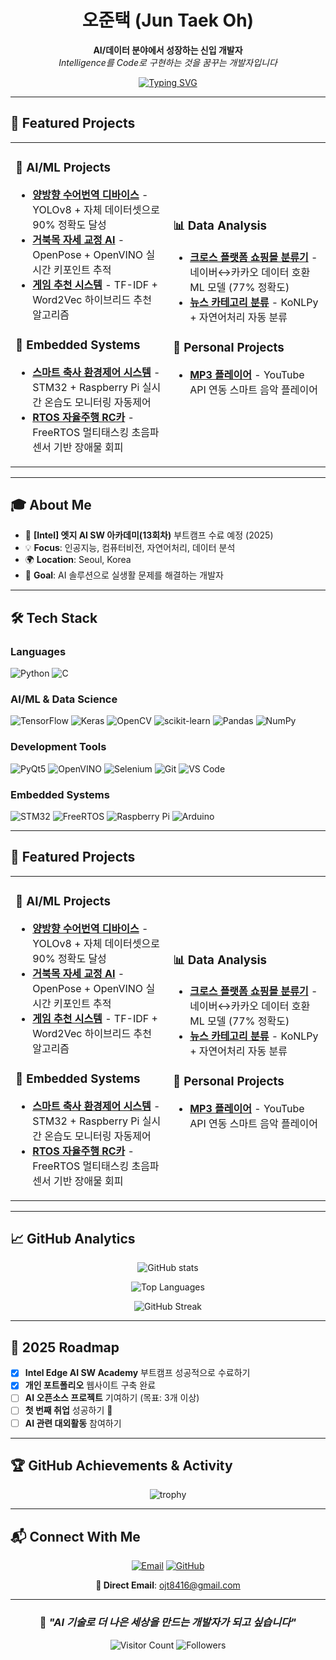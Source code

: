 <div align="center">

# 오준택 (Jun Taek Oh)


**AI/데이터 분야에서 성장하는 신입 개발자**  
*Intelligence를 Code로 구현하는 것을 꿈꾸는 개발자입니다*

[![Typing SVG](https://readme-typing-svg.demolab.com?font=Fira+Code&size=22&duration=3000&pause=1000&center=true&vCenter=true&multiline=true&width=600&height=100&lines=AI+%2F+Data+Developer;Intel+Edge+AI+SW+Academy;Python+%7C+TensorFlow+%7C+OpenCV)](https://git.io/typing-svg)

</div>

---

## 🚀 Featured Projects

<table>
<tr>
<td width="50%">

### 🤖 **AI/ML Projects**
- **[양방향 수어번역 디바이스](https://github.com/juntaek-oh/sign-language-device)** - YOLOv8 + 자체 데이터셋으로 90% 정확도 달성
- **[거북목 자세 교정 AI](https://github.com/juntaek-oh/turtle-neck)** - OpenPose + OpenVINO 실시간 키포인트 추적
- **[게임 추천 시스템](https://github.com/juntaek-oh/game_recommendation)** - TF-IDF + Word2Vec 하이브리드 추천 알고리즘

### 🔧 **Embedded Systems**
- **[스마트 축사 환경제어 시스템](https://github.com/juntaek-oh/Smart-ENV_control-system)** - STM32 + Raspberry Pi 실시간 온습도 모니터링 자동제어 
- **[RTOS 자율주행 RC카](https://github.com/juntaek-oh/RTOS_RC_CAR)** - FreeRTOS 멀티태스킹 초음파 센서 기반 장애물 회피

</td>
<td width="50%">

### 📊 **Data Analysis**
- **[크로스 플랫폼 쇼핑몰 분류기](https://github.com/juntaek-oh/Crawling_Project)** - 네이버↔카카오 데이터 호환 ML 모델 (77% 정확도)
- **[뉴스 카테고리 분류](https://github.com/juntaek-oh/news_category_classfication)** - KoNLPy + 자연어처리 자동 분류

### 🎵 **Personal Projects**  
- **[MP3 플레이어](https://github.com/juntaek-oh/mp3_player)** - YouTube API 연동 스마트 음악 플레이어

</td>
</tr>
</table>

---

## 🎓 About Me

- 🏫 **[Intel] 엣지 AI SW 아카데미(13회차)** 부트캠프 수료 예정 (2025)
- 💡 **Focus**: 인공지능, 컴퓨터비전, 자연어처리, 데이터 분석  
- 🌍 **Location**: Seoul, Korea
- 🎯 **Goal**: AI 솔루션으로 실생활 문제를 해결하는 개발자

---

## 🛠️ Tech Stack

### **Languages**
![Python](https://img.shields.io/badge/Python-3776AB?style=for-the-badge&logo=python&logoColor=white)
![C](https://img.shields.io/badge/C-A8B9CC?style=for-the-badge&logo=c&logoColor=white)

### **AI/ML & Data Science**
![TensorFlow](https://img.shields.io/badge/TensorFlow-FF6F00?style=for-the-badge&logo=tensorflow&logoColor=white)
![Keras](https://img.shields.io/badge/Keras-FF0000?style=for-the-badge&logo=keras&logoColor=white)
![OpenCV](https://img.shields.io/badge/OpenCV-27338e?style=for-the-badge&logo=OpenCV&logoColor=white)
![scikit-learn](https://img.shields.io/badge/scikit--learn-F7931E?style=for-the-badge&logo=scikit-learn&logoColor=white)
![Pandas](https://img.shields.io/badge/Pandas-150458?style=for-the-badge&logo=pandas&logoColor=white)
![NumPy](https://img.shields.io/badge/NumPy-013243?style=for-the-badge&logo=numpy&logoColor=white)

### **Development Tools**
![PyQt5](https://img.shields.io/badge/PyQt5-41CD52?style=for-the-badge&logo=qt&logoColor=white)
![OpenVINO](https://img.shields.io/badge/OpenVINO-0071C5?style=for-the-badge&logo=intel&logoColor=white)
![Selenium](https://img.shields.io/badge/Selenium-43B02A?style=for-the-badge&logo=selenium&logoColor=white)
![Git](https://img.shields.io/badge/Git-F05032?style=for-the-badge&logo=git&logoColor=white)
![VS Code](https://img.shields.io/badge/VS%20Code-007ACC?style=for-the-badge&logo=visualstudiocode&logoColor=white)

### **Embedded Systems**
![STM32](https://img.shields.io/badge/STM32-03234B?style=for-the-badge&logo=stmicroelectronics&logoColor=white)
![FreeRTOS](https://img.shields.io/badge/FreeRTOS-1F4F99?style=for-the-badge&logo=freertos&logoColor=white)
![Raspberry Pi](https://img.shields.io/badge/Raspberry%20Pi-A22846?style=for-the-badge&logo=raspberrypi&logoColor=white)
![Arduino](https://img.shields.io/badge/Arduino-00878F?style=for-the-badge&logo=arduino&logoColor=white)

---

## 🚀 Featured Projects

<table>
<tr>
<td width="50%">

### 🤖 **AI/ML Projects**
- **[양방향 수어번역 디바이스](https://github.com/juntaek-oh/sign-language-device)** - YOLOv8 + 자체 데이터셋으로 90% 정확도 달성
- **[거북목 자세 교정 AI](https://github.com/juntaek-oh/turtle-neck)** - OpenPose + OpenVINO 실시간 키포인트 추적
- **[게임 추천 시스템](https://github.com/juntaek-oh/game_recommendation)** - TF-IDF + Word2Vec 하이브리드 추천 알고리즘

### 🔧 **Embedded Systems**
- **[스마트 축사 환경제어 시스템](https://github.com/juntaek-oh/Smart-ENV_control-system)** - STM32 + Raspberry Pi 실시간 온습도 모니터링 자동제어 
- **[RTOS 자율주행 RC카](https://github.com/juntaek-oh/RTOS_RC_CAR)** - FreeRTOS 멀티태스킹 초음파 센서 기반 장애물 회피

</td>
<td width="50%">

### 📊 **Data Analysis**
- **[크로스 플랫폼 쇼핑몰 분류기](https://github.com/juntaek-oh/Crawling_Project)** - 네이버↔카카오 데이터 호환 ML 모델 (77% 정확도)
- **[뉴스 카테고리 분류](https://github.com/juntaek-oh/news_category_classfication)** - KoNLPy + 자연어처리 자동 분류

### 🎵 **Personal Projects**  
- **[MP3 플레이어](https://github.com/juntaek-oh/mp3_player)** - YouTube API 연동 스마트 음악 플레이어

</td>
</tr>
</table>

---

## 📈 GitHub Analytics

<div align="center">

![GitHub stats](https://github-readme-stats.vercel.app/api?username=juntaek-oh&show_icons=true&theme=tokyonight&count_private=true&hide_border=true)

![Top Languages](https://github-readme-stats.vercel.app/api/top-langs/?username=juntaek-oh&layout=compact&theme=tokyonight&hide_border=true&langs_count=8)

![GitHub Streak](https://streak-stats.demolab.com/?user=juntaek-oh&theme=tokyonight&hide_border=true)

</div>

---

## 🎯 2025 Roadmap

- [x] **Intel Edge AI SW Academy** 부트캠프 성공적으로 수료하기
- [x] **개인 포트폴리오** 웹사이트 구축 완료
- [ ] **AI 오픈소스 프로젝트** 기여하기 (목표: 3개 이상)
- [ ] **첫 번째 취업** 성공하기 🚀
- [ ] **AI 관련 대외활동** 참여하기

---

## 🏆 GitHub Achievements & Activity

<div align="center">

![trophy](https://github-profile-trophy.vercel.app/?username=juntaek-oh&theme=tokyonight&no-frame=true&column=3&margin-w=15&margin-h=15)

</div>

---

## 📬 Connect With Me

<div align="center">

[![Email](https://img.shields.io/badge/Email-ojt8416@gmail.com-EA4335?style=for-the-badge&logo=gmail&logoColor=white)](mailto:ojt8416@gmail.com)
[![GitHub](https://img.shields.io/badge/GitHub-juntaek--oh-181717?style=for-the-badge&logo=github&logoColor=white)](https://github.com/juntaek-oh)

**📧 Direct Email**: ojt8416@gmail.com

</div>

---

<div align="center">

### 💭 *"AI 기술로 더 나은 세상을 만드는 개발자가 되고 싶습니다"*

![Visitor Count](https://komarev.com/ghpvc/?username=juntaek-oh&color=0e75b6&style=for-the-badge)
![Followers](https://img.shields.io/github/followers/juntaek-oh?style=for-the-badge&color=0e75b6)

</div>
